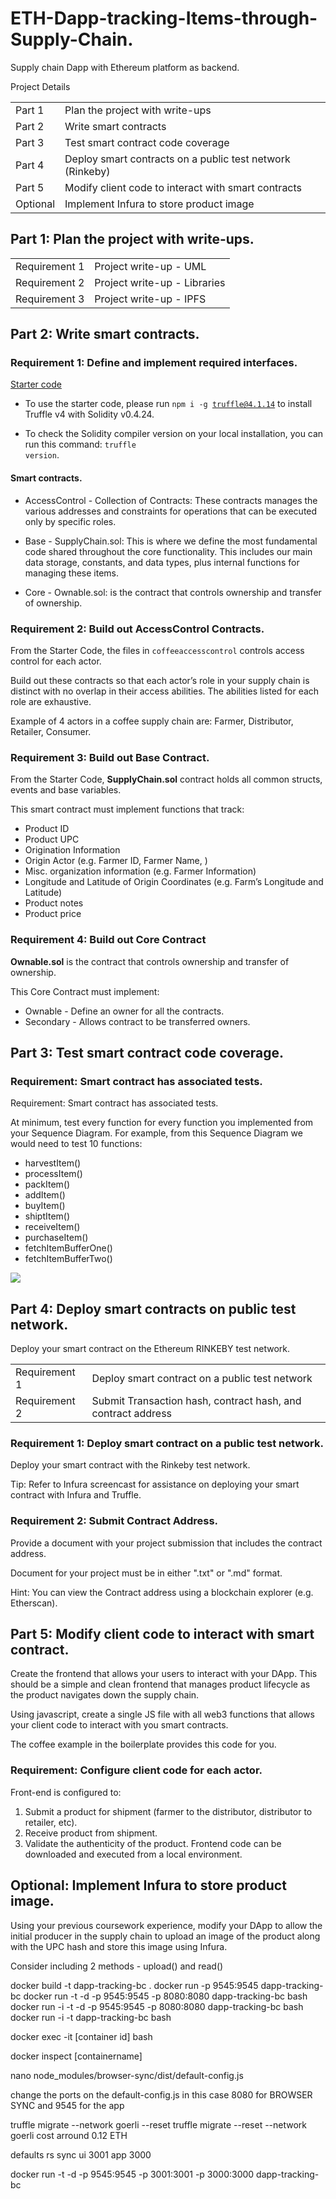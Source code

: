 # ETH-Dapp-tracking-Items-through-Supply-Chain.

Supply chain Dapp with Ethereum platform as backend.

Project Details

<table>
<tr> <td>Part 1</td> <td>Plan the project with write-ups</td> </tr>
<tr> <td>Part 2</td> <td>Write smart contracts</td> </tr>
<tr> <td>Part 3</td> <td>Test smart contract code coverage</td> </tr>
<tr> <td>Part 4</td> <td>Deploy smart contracts on a public test network (Rinkeby)</td> </tr>
<tr> <td>Part 5</td> <td>Modify client code to interact with smart contracts</td> </tr>
<tr> <td>Optional</td> <td>Implement Infura to store product image</td> </tr>
</table>


## Part 1: Plan the project with write-ups.

<table>
<tr> <td>Requirement 1</td> <td>Project write-up - UML</td> </tr>
<tr> <td>Requirement 2</td> <td>Project write-up - Libraries</td> </tr>
<tr> <td>Requirement 3</td> <td>Project write-up - IPFS</td> </tr>
</table>


## Part 2: Write smart contracts.

### Requirement 1: Define and implement required interfaces.


<a href = "https://github.com/udacity/nd1309-Project-6b-Example-Template">Starter code</a>

* To use the starter code, please run <code>npm i -g truffle@4.1.14</code> to install Truffle v4 with Solidity v0.4.24.

* To check the Solidity compiler version on your local installation, you can run this command: <code>truffle version</code>.

#### Smart contracts.

* AccessControl - Collection of Contracts: These contracts manages the various addresses and constraints for operations that can be executed only by specific roles.

* Base - SupplyChain.sol: This is where we define the most fundamental code shared throughout the core functionality. This includes our main data storage, constants, and data types, plus internal functions for managing these items.

* Core - Ownable.sol: is the contract that controls ownership and transfer of ownership.


### Requirement 2: Build out AccessControl Contracts.

From the Starter Code, the files in <code>coffeeaccesscontrol</code> controls access control for each actor.

Build out these contracts so that each actor’s role in your supply chain is distinct with no overlap in their access abilities. The abilities listed for each role are exhaustive.

Example of 4 actors in a coffee supply chain are: Farmer, Distributor, Retailer, Consumer.

### Requirement 3: Build out Base Contract.

From the Starter Code, <strong>SupplyChain.sol</strong> contract holds all common structs, events and base variables.

This smart contract must implement functions that track:

* Product ID
* Product UPC
* Origination Information
* Origin Actor (e.g. Farmer ID, Farmer Name, )
* Misc. organization information (e.g. Farmer Information)
* Longitude and Latitude of Origin Coordinates (e.g. Farm’s Longitude and Latitude)
* Product notes
* Product price

### Requirement 4: Build out Core Contract

<strong>Ownable.sol</strong> is the contract that controls ownership and transfer of ownership.

This Core Contract must implement:

* Ownable - Define an owner for all the contracts.
* Secondary - Allows contract to be transferred owners.

## Part 3: Test smart contract code coverage.

### Requirement: Smart contract has associated tests.

Requirement: Smart contract has associated tests.

At minimum, test every function for every function you implemented from your Sequence Diagram. For example, from this Sequence Diagram we would need to test 10 functions:

* harvestItem()
* processItem()
* packItem()
* addItem()
* buyItem()
* shiptItem()
* receiveItem()
* purchaseItem()
* fetchItemBufferOne()
* fetchItemBufferTwo()

<img src='images/screen-shot-2018-11-26-at-5.16.19-pm.png'/>

## Part 4: Deploy smart contracts on public test network.

Deploy your smart contract on the Ethereum RINKEBY test network.

<table>
<tr> <td>Requirement 1</td> <td>Deploy smart contract on a public test network</td> </tr>
<tr> <td>Requirement 2</td> <td>Submit Transaction hash, contract hash, and contract address</td> </tr>
</table>


### Requirement 1: Deploy smart contract on a public test network.

Deploy your smart contract with the Rinkeby test network.

<p>Tip: Refer to Infura screencast for assistance on deploying your smart contract with Infura and Truffle.</p>

### Requirement 2: Submit Contract Address.

Provide a document with your project submission that includes the contract address.

Document for your project must be in either ".txt" or ".md" format.

<p>Hint: You can view the Contract address using a blockchain explorer (e.g. Etherscan).</p>


## Part 5: Modify client code to interact with smart contract.

Create the frontend that allows your users to interact with your DApp. This should be a simple and clean frontend that manages product lifecycle as the product navigates down the supply chain.

Using javascript, create a single JS file with all web3 functions that allows your client code to interact with you smart contracts.

The coffee example in the boilerplate provides this code for you.

### Requirement: Configure client code for each actor.

Front-end is configured to:

1) Submit a product for shipment (farmer to the distributor, distributor to retailer, etc).
2) Receive product from shipment.
3) Validate the authenticity of the product.
Frontend code can be downloaded and executed from a local environment.

## Optional: Implement Infura to store product image.

Using your previous coursework experience, modify your DApp to allow the initial producer in the supply chain to upload an image of the product along with the UPC hash and store this image using Infura.

Consider including 2 methods - upload() and read()




docker build -t dapp-tracking-bc .
docker run -p 9545:9545 dapp-tracking-bc
docker run -t -d -p 9545:9545 -p 8080:8080 dapp-tracking-bc bash
docker run -i -t -d -p 9545:9545 -p 8080:8080 dapp-tracking-bc bash
docker run -i -t dapp-tracking-bc bash

docker exec -it [container id] bash

docker inspect [containername]


nano node_modules/browser-sync/dist/default-config.js

change the ports on the default-config.js
in this case 8080 for BROWSER SYNC
and 9545 for the app


truffle migrate --network goerli --reset 
truffle migrate --reset --network goerli
cost arround 0.12 ETH 

defaults
rs sync ui 3001
app 3000

docker run -t -d -p 9545:9545 -p 3001:3001  -p 3000:3000 dapp-tracking-bc



